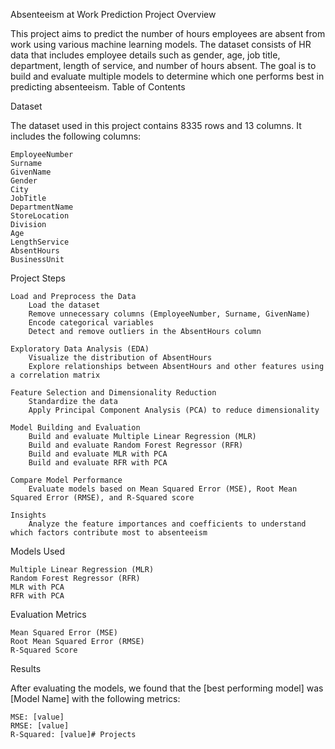Absenteeism at Work Prediction
Project Overview

This project aims to predict the number of hours employees are absent from work using various machine learning models. The dataset consists of HR data that includes employee details such as gender, age, job title, department, length of service, and number of hours absent. The goal is to build and evaluate multiple models to determine which one performs best in predicting absenteeism.
Table of Contents


Dataset

The dataset used in this project contains 8335 rows and 13 columns. It includes the following columns:

    EmployeeNumber
    Surname
    GivenName
    Gender
    City
    JobTitle
    DepartmentName
    StoreLocation
    Division
    Age
    LengthService
    AbsentHours
    BusinessUnit

Project Steps

    Load and Preprocess the Data
        Load the dataset
        Remove unnecessary columns (EmployeeNumber, Surname, GivenName)
        Encode categorical variables
        Detect and remove outliers in the AbsentHours column

    Exploratory Data Analysis (EDA)
        Visualize the distribution of AbsentHours
        Explore relationships between AbsentHours and other features using a correlation matrix

    Feature Selection and Dimensionality Reduction
        Standardize the data
        Apply Principal Component Analysis (PCA) to reduce dimensionality

    Model Building and Evaluation
        Build and evaluate Multiple Linear Regression (MLR)
        Build and evaluate Random Forest Regressor (RFR)
        Build and evaluate MLR with PCA
        Build and evaluate RFR with PCA

    Compare Model Performance
        Evaluate models based on Mean Squared Error (MSE), Root Mean Squared Error (RMSE), and R-Squared score

    Insights
        Analyze the feature importances and coefficients to understand which factors contribute most to absenteeism

Models Used

    Multiple Linear Regression (MLR)
    Random Forest Regressor (RFR)
    MLR with PCA
    RFR with PCA

Evaluation Metrics

    Mean Squared Error (MSE)
    Root Mean Squared Error (RMSE)
    R-Squared Score

Results

After evaluating the models, we found that the [best performing model] was [Model Name] with the following metrics:

    MSE: [value]
    RMSE: [value]
    R-Squared: [value]# Projects
